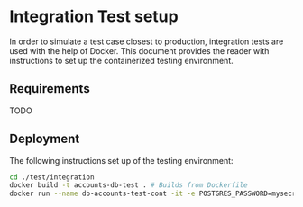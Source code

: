 # Integration Test setup 

In order to simulate a test case closest to production, integration tests are used with the  help of Docker.
This document provides the reader with instructions to set up the containerized testing environment.

## Requirements
TODO

## Deployment
The following instructions set up of the testing environment:

```sh
cd ./test/integration
docker build -t accounts-db-test . # Builds from Dockerfile
docker run --name db-accounts-test-cont -it -e POSTGRES_PASSWORD=mysecretpassword -p 5432:5432 accounts-db-test # Running Container
```
